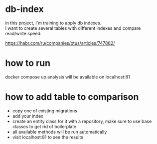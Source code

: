 # db-index
in this project, I'm training to apply db indexes.  
I want to create several tables with different indexes and compare read/write speed.  

https://habr.com/ru/companies/otus/articles/747882/

# how to run
docker compose up
analysis will be available on localhost:81

# how to add table to comparison
- copy one of existing migrations  
- add your index  
- create an entity class for it with a repository, make sure to use base classes to get rid of boilerplate  
- all available methods will be run automatically
- visit localhost:81 to see the results